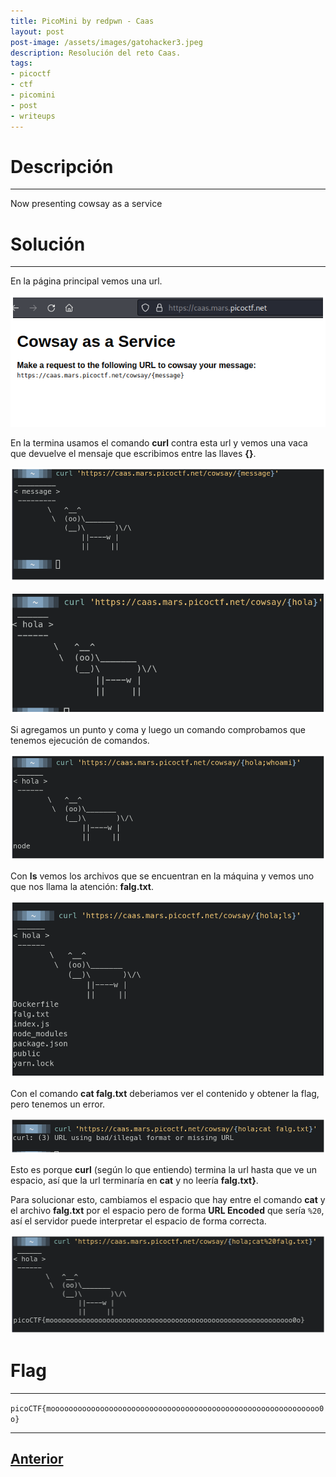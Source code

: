 ```yaml
---
title: PicoMini by redpwn - Caas
layout: post
post-image: /assets/images/gatohacker3.jpeg 
description: Resolución del reto Caas. 
tags:
- picoctf
- ctf
- picomini
- post
- writeups
---
```

# Descripción
---

Now presenting cowsay as a service


# Solución
---

En la página principal vemos una url.

![](/images/images-picomini/caas-1.png)

En la termina usamos el comando **curl** contra esta url y vemos una vaca que devuelve el mensaje que escribimos entre las llaves **{}**.

![](/images/images-picomini/caas-2.png)

![](/images/images-picomini/caas-3.png)

Si agregamos un punto y coma y luego un comando comprobamos que tenemos ejecución de comandos.

![](/images/images-picomini/caas-4.png)

Con **ls** vemos los archivos que se encuentran en la máquina y vemos uno que nos llama la atención: **falg.txt**.

![](/images/images-picomini/caas-5.png)

Con el comando **cat falg.txt** deberiamos ver el contenido y obtener la flag, pero tenemos un error.

![](/images/images-picomini/caas-6.png)

Esto es porque **curl** (según lo que entiendo) termina la url hasta que ve un espacio, así que la url terminaría en **cat** y no leería **falg.txt}**. 

Para solucionar esto, cambiamos el espacio que hay entre el comando **cat** y el archivo **falg.txt** por el espacio pero de forma **URL Encoded** que sería `%20`, así el servidor puede interpretar el espacio de forma correcta.

![](/images/images-picomini/caas-7.png)


# Flag
---

`picoCTF{moooooooooooooooooooooooooooooooooooooooooooooooooooooooooooo0o}`

---

## [Anterior](/login)